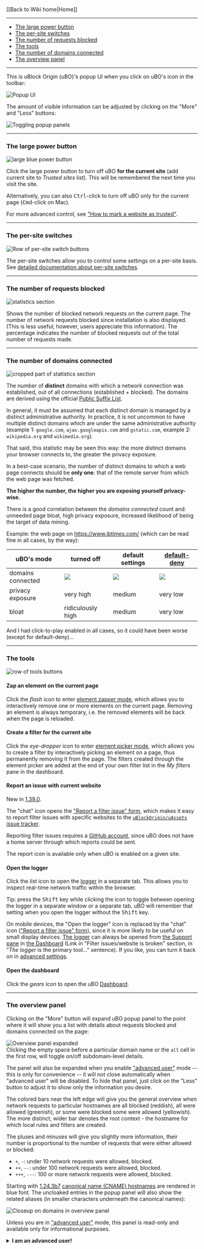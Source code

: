 [[Back to Wiki home|Home]]

***

- [The large power button](#the-large-power-button)
- [The per-site switches](#the-per-site-switches)
- [The number of requests blocked](#the-number-of-requests-blocked)
- [The tools](#the-tools)
- [The number of domains connected](#the-number-of-domains-connected)
- [The overview panel](#the-overview-panel)

***

This is uBlock Origin (uBO)'s popup UI when you click on uBO's icon in the toolbar:

![Popup UI](https://user-images.githubusercontent.com/95879668/161406915-26970fd2-e6b6-4b74-8a34-8704a1942dee.png)

The amount of visible information can be adjusted by clicking on the "More" and "Less" buttons:

![Toggling popup panels](https://user-images.githubusercontent.com/886325/85211186-fd7afd80-b346-11ea-99b6-ca304b867c09.gif)

***

### The large power button

![large blue power button](https://user-images.githubusercontent.com/95879668/161406975-4ad91129-e3ef-4f30-a215-26070eb74582.png)

Click the large power button to turn off uBO **for the current site** (add current site to _Trusted sites_ list). This will be remembered the next time you visit the site.

Alternatively, you can also <kbd>Ctrl</kbd>-click to turn off uBO only for the current page (<kbd>Cmd</kbd>-click on Mac).

For more advanced control, see ["How to mark a website as trusted"](./How-to-mark-a-web-site-as-trusted).

***

### The per-site switches

![Row of per-site switch buttons](https://user-images.githubusercontent.com/95879668/161407196-d2b63633-f7d6-49f6-b1d0-ddb86b46d771.png)

The per-site switches allow you to control some settings on a per-site basis. See [detailed documentation about per-site switches](./Per-site-switches).

***

### The number of requests blocked

![statistics section](https://user-images.githubusercontent.com/95879668/161407269-52821906-3d8b-4296-bbd9-2b5e9c2a5fcb.png)

Shows the number of blocked network requests on the current page. The number of network requests blocked since installation is also displayed. (This is less useful; however, users appreciate this information). The percentage indicates the number of blocked requests out of the total number of requests made.

***

### The number of domains connected

![cropped part of statistics section](https://user-images.githubusercontent.com/95879668/161407375-adf41ed0-2f8b-46ba-8bf5-ba6dce08021d.png)

The number of **distinct** domains with which a network connection was established, out of all connections (established + blocked). The domains are derived using the official [Public Suffix List](https://publicsuffix.org/).

In general, it must be assumed that each distinct domain is managed by a distinct administrative authority. In practice, it is not uncommon to have multiple distinct domains which are under the same administrative authority (example 1: `google.com`, `ajax.googleapis.com` and `gstatic.com`, example 2: `wikipedia.org` and `wikimedia.org`).

That said, this statistic may be seen this way: the more distinct domains your browser connects to, the greater the privacy exposure.

In a best-case scenario, the number of distinct domains to which a web page connects should be **only one**:  that of the remote server from which the web page was fetched.

**The higher the number, the higher you are exposing yourself privacy-wise.**

There is a good correlation between the _domains connected_ count and: unneeded page bloat, high privacy exposure, increased likelihood of being the target of data mining.

Example: the web page on <https://www.ibtimes.com/> (which can be read fine in all cases, by the way):

 uBO's mode | turned off | default settings | [default-deny](./Blocking-mode:-medium-mode)
--- | --- | --- | ---
domains connected | ![](https://user-images.githubusercontent.com/95879668/161407839-7b4feb81-cc36-4a02-a9c0-bf1f4972ff28.png) | ![](https://user-images.githubusercontent.com/95879668/161407792-44d68117-f874-4a38-bd4f-6e2ba64e6f03.png) | ![](https://user-images.githubusercontent.com/95879668/161408195-d9bca8a3-036e-4768-98b6-2ac683c33cb0.png)
privacy exposure | very high | medium | very low
bloat | ridiculously high | medium | very low

And I had click-to-play enabled in all cases, so it could have been worse (except for default-deny)...

***

### The tools

![row of tools buttons](https://user-images.githubusercontent.com/95879668/161408418-d20fc334-8dae-409a-9df9-7cc9bacc33c6.png)

#### Zap an element on the current page

Click the _flash_ icon to enter [element zapper mode](./Element-zapper), which allows you to interactively remove one or more elements on the current page. Removing an element is always temporary, i.e. the removed elements will be back when the page is reloaded.

#### Create a filter for the current site

Click the _eye-dropper_ icon to enter [element picker mode](./Element-picker), which allows you to create a filter by interactively picking an element on a page, thus permanently removing it from the page. The filters created through the element picker are added at the end of your own filter list in the _My filters_ pane in the dashboard.

#### Report an issue with current website
<span name="report-an-issue-on-this-website"></span>

New in [1.39.0](https://github.com/gorhill/uBlock/commit/eccf613edfe480d34cb225dac203d3213f3ef2f7).

The "chat" icon opens the ["Report a filter issue" form](./The-"Report-a-filter-issue"-form), which makes it easy to report filter issues with specific websites to the [`uBlockOrigin/uAssets` issue tracker](https://github.com/uBlockOrigin/uAssets/issues?q=is%3Aissue).

Reporting filter issues requires a [GitHub account](https://github.com/signup), since uBO does not have a home server through which reports could be sent.

The report icon is available only when uBO is enabled on a given site.

#### Open the logger

Click the _list_ icon to open the [logger](./The-logger) in a separate tab. This allows you to inspect real-time network traffic within the browser.

Tip: press the <kbd>Shift</kbd> key while clicking the icon to toggle between opening the logger in a separate window or a separate tab. uBO will remember that setting when you open the logger without the <kbd>Shift</kbd> key.

On mobile devices, the "Open the logger" icon is replaced by the "chat" icon (["Report a filter issue" form](./The-"Report-a-filter-issue"-form)), since it is more likely to be useful on small display devices. [The logger](./The-logger) can always be opened from [the Support pane](./Dashboard:-Support) in [the Dashboard](./Dashboard) (Link in "Filter issues/website is broken" section, in "_The logger_ is the primary tool..." sentence). If you like, you can turn it back on in [advanced settings](https://github.com/gorhill/uBlock/wiki/Advanced-settings#uipopupconfig).

#### Open the dashboard

Click the _gears_ icon to open the uBO [Dashboard](./Dashboard).

***

### The overview panel

Clicking on the "More" button will expand uBO popup panel to the point where it will show you a list with details about requests blocked and domains connected on the page:

![Overview panel expanded](https://user-images.githubusercontent.com/886325/85211429-6794a200-b349-11ea-94cb-998ee36e6d59.gif) <br>Clicking the empty space before a particular domain name or the `all` cell in the first row, will toggle on/off subdomain-level details.

The panel will also be expanded when you enable ["advanced user"](./Advanced-user-features) mode -- this is only for convenience -- it will not close automatically when "advanced user" will be disabled. To hide that panel, just click on the "Less" button to adjust it to show only the information you desire.

The colored bars near the left edge will give you the general overview when network requests to particular hostnames are all blocked (reddish), all were allowed (greenish), or some were blocked some were allowed (yellowish). The more distinct, wider bar denotes the root context - the hostname for which local rules and filters are created.

<span name="the-pluses-and-minuses">The pluses and minuses</span> will give you slightly more information, their number is proportional to the number of requests that were either allowed or blocked:
- `+`, `-`: under 10 network requests were allowed, blocked.
- `++`, `--`: under 100 network requests were allowed, blocked.
- `+++`, `---`: 100 or more network requests were allowed, blocked.

Starting with [1.24.3b7](https://github.com/gorhill/uBlock/commit/d0738c0835338a15683b9dfffd12b670f513c3f1) [canonical name (CNAME) hostnames](https://wikipedia.org/wiki/CNAME_record) are rendered in blue font. The uncloaked entries in the popup panel will also show the related aliases (in smaller characters underneath the canonical names):

![Closeup on domains in overview panel](https://user-images.githubusercontent.com/95879668/161408664-8ba66430-458b-47af-accf-750fdb309219.png)

Unless you are in ["advanced user"](./Advanced-user-features) mode, this panel is read-only and available only for informational purposes.

<details>
<summary><strong>I am an advanced user!</strong></summary>

***

In "advanced user" mode, this panel is fully interactive and can be used for advanced filtering control:

![Overview panel advanced mode](https://user-images.githubusercontent.com/886325/85384714-b3aa3700-b541-11ea-91cd-6e0e2c1aad4c.gif)

Refer to the [_Dynamic filtering_ documentation](./Dynamic-filtering) to learn more about the rules.

After modifying the rules, you can quickly reload the page without leaving the popup by clicking on the reload button appearing in the top-right corner. Click it with <kbd>Ctrl</kbd>, <kbd>Shift</kbd> or <kbd>Cmd</kbd> (Mac) pressed to bypass browser cache.

Click the `all` cell at the top with <kbd>Ctrl</kbd> and <kbd>Shift</kbd> pressed to open the popup panel as a new browser tab, which may be useful for example to capture screenshots.

</details>

